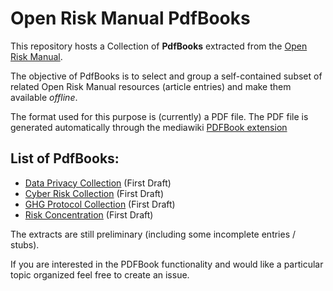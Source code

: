 # Open Risk Manual PdfBooks

This repository hosts a Collection of **PdfBooks** extracted from the [Open Risk Manual](https://www.openriskmanual.org/wiki/Main_Page). 

The objective of PdfBooks is to select and group a self-contained subset of related Open Risk Manual resources (article entries) and make them available _offline_.

The format used for this purpose is (currently) a PDF file. The PDF file is generated automatically through the mediawiki [PDFBook extension](https://www.mediawiki.org/wiki/Extension:PdfBook) 

## List of PdfBooks:

* [Data Privacy Collection](./Collection/Data%20Privacy%20PdfBook%20DRAFT%2030-09-2021.pdf) (First Draft)
* [Cyber Risk Collection](./Collection/Cyber%20Risk%20PdfBook%20DRAFT%2014-10-2021.pdf) (First Draft)
* [GHG Protocol Collection](./Collection/GHG%20Protocol%20PdfBook%20DRAFT%2027-10-2021.pdf) (First Draft)
* [Risk Concentration](./Collection/Risk%20Concentration%20DRAFT%2027-10-2021.pdf) (First Draft)

The extracts are still preliminary (including some incomplete entries / stubs). 


If you are interested in the PDFBook functionality and would like a particular topic organized feel free to create an issue.




